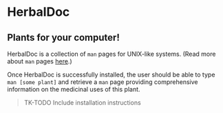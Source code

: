 # HerbalDoc

## Plants for your computer!

HerbalDoc is a collection of `man` pages for UNIX-like systems. (Read more about `man` pages [here](https://www.kernel.org/doc/man-pages/).)

Once HerbalDoc is successfully installed, the user should be able to type `man [some plant]` and retrieve a `man`
page providing comprehensive information on the medicinal uses of this plant.

> TK-TODO Include installation instructions
